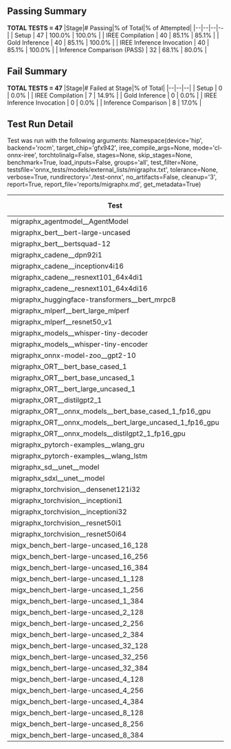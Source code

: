 ## Passing Summary

**TOTAL TESTS = 47**
|Stage|# Passing|% of Total|% of Attempted|
|--|--|--|--|
| Setup | 47 | 100.0% | 100.0% |
| IREE Compilation | 40 | 85.1% | 85.1% |
| Gold Inference | 40 | 85.1% | 100.0% |
| IREE Inference Invocation | 40 | 85.1% | 100.0% |
| Inference Comparison (PASS) | 32 | 68.1% | 80.0% |
## Fail Summary

**TOTAL TESTS = 47**
|Stage|# Failed at Stage|% of Total|
|--|--|--|
| Setup | 0 | 0.0% |
| IREE Compilation | 7 | 14.9% |
| Gold Inference | 0 | 0.0% |
| IREE Inference Invocation | 0 | 0.0% |
| Inference Comparison | 8 | 17.0% |
## Test Run Detail
Test was run with the following arguments:
Namespace(device='hip', backend='rocm', target_chip='gfx942', iree_compile_args=None, mode='cl-onnx-iree', torchtolinalg=False, stages=None, skip_stages=None, benchmark=True, load_inputs=False, groups='all', test_filter=None, testsfile='onnx_tests/models/external_lists/migraphx.txt', tolerance=None, verbose=True, rundirectory='./test-onnx', no_artifacts=False, cleanup='3', report=True, report_file='reports/migraphx.md', get_metadata=True)

| Test | Exit Status | Mean Benchmark Time (ms) | Notes |
|--|--|--|--|
| migraphx_agentmodel__AgentModel | compilation | None | |
| migraphx_bert__bert-large-uncased | PASS | 20.0838585827677 | |
| migraphx_bert__bertsquad-12 | PASS | 18.457547956520422 | |
| migraphx_cadene__dpn92i1 | compilation | None | |
| migraphx_cadene__inceptionv4i16 | PASS | 163.78718808603782 | |
| migraphx_cadene__resnext101_64x4di1 | compilation | None | |
| migraphx_cadene__resnext101_64x4di16 | PASS | 188.825446627258 | |
| migraphx_huggingface-transformers__bert_mrpc8 | PASS | 7.848882774756139 | |
| migraphx_mlperf__bert_large_mlperf | Numerics | 44.510462457158916 | |
| migraphx_mlperf__resnet50_v1 | Numerics | 6.427026023399026 | |
| migraphx_models__whisper-tiny-decoder | PASS | 47.60599280190136 | |
| migraphx_models__whisper-tiny-encoder | Numerics | 54.78384264577658 | |
| migraphx_onnx-model-zoo__gpt2-10 | compilation | None | |
| migraphx_ORT__bert_base_cased_1 | PASS | 110.33411784511473 | |
| migraphx_ORT__bert_base_uncased_1 | PASS | 109.02892820174908 | |
| migraphx_ORT__bert_large_uncased_1 | PASS | 527.2728533794482 | |
| migraphx_ORT__distilgpt2_1 | PASS | 58.633661460286625 | |
| migraphx_ORT__onnx_models__bert_base_cased_1_fp16_gpu | Numerics | 63.75543135359431 | |
| migraphx_ORT__onnx_models__bert_large_uncased_1_fp16_gpu | Numerics | 276.6352406082054 | |
| migraphx_ORT__onnx_models__distilgpt2_1_fp16_gpu | Numerics | 35.981622099745685 | |
| migraphx_pytorch-examples__wlang_gru | PASS | 23.236182192340493 | |
| migraphx_pytorch-examples__wlang_lstm | PASS | 15.47665194998127 | |
| migraphx_sd__unet__model | compilation | None | |
| migraphx_sdxl__unet__model | compilation | None | |
| migraphx_torchvision__densenet121i32 | PASS | 73.95264340771568 | |
| migraphx_torchvision__inceptioni1 | PASS | 19.392937721460367 | |
| migraphx_torchvision__inceptioni32 | PASS | 140.80080177324513 | |
| migraphx_torchvision__resnet50i1 | compilation | None | |
| migraphx_torchvision__resnet50i64 | PASS | 170.48039921792224 | |
| migx_bench_bert-large-uncased_16_128 | PASS | 35.70671110258748 | |
| migx_bench_bert-large-uncased_16_256 | PASS | 61.51850516625651 | |
| migx_bench_bert-large-uncased_16_384 | Numerics | 77.90949172340333 | |
| migx_bench_bert-large-uncased_1_128 | PASS | 13.457713436741287 | |
| migx_bench_bert-large-uncased_1_256 | PASS | 13.870066259987652 | |
| migx_bench_bert-large-uncased_1_384 | PASS | 20.0308023397589 | |
| migx_bench_bert-large-uncased_2_128 | PASS | 13.984807240120015 | |
| migx_bench_bert-large-uncased_2_256 | PASS | 14.130591129263243 | |
| migx_bench_bert-large-uncased_2_384 | PASS | 22.118820050250616 | |
| migx_bench_bert-large-uncased_32_128 | PASS | 73.84252384460221 | |
| migx_bench_bert-large-uncased_32_256 | PASS | 111.27316726682086 | |
| migx_bench_bert-large-uncased_32_384 | Numerics | 154.56012298042572 | |
| migx_bench_bert-large-uncased_4_128 | PASS | 15.287012730698114 | |
| migx_bench_bert-large-uncased_4_256 | PASS | 18.103319355565258 | |
| migx_bench_bert-large-uncased_4_384 | PASS | 27.90339981205761 | |
| migx_bench_bert-large-uncased_8_128 | PASS | 21.023211158428563 | |
| migx_bench_bert-large-uncased_8_256 | PASS | 29.61213036582598 | |
| migx_bench_bert-large-uncased_8_384 | PASS | 43.73792501670929 | |
